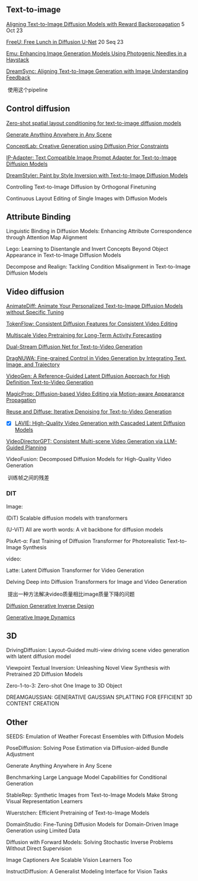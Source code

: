 ## Text-to-image

[Aligning Text-to-Image Diffusion Models with Reward Backpropagation](https://arxiv.org/abs/2310.03739) 5 Oct 23

[FreeU: Free Lunch in Diffusion U-Net](https://arxiv.org/abs/2309.11497) 20 Seq 23

[Emu: Enhancing Image Generation Models Using Photogenic Needles in a Haystack](https://huggingface.co/papers/2309.15807)

[DreamSync: Aligning Text-to-Image Generation with Image Understanding Feedback](https://arxiv.org/abs/2311.17946)

​		使用这个pipeline

## Control diffusion

[Zero-shot spatial layout conditioning for text-to-image diffusion models](https://arxiv.org/abs/2306.13754)

[Generate Anything Anywhere in Any Scene](https://arxiv.org/abs/2306.17154)

[ConceptLab: Creative Generation using Diffusion Prior Constraints](https://huggingface.co/papers/2308.02669)

[IP-Adapter: Text Compatible Image Prompt Adapter for Text-to-Image Diffusion Models](https://huggingface.co/papers/2308.06721)

[DreamStyler: Paint by Style Inversion with Text-to-Image Diffusion Models](https://huggingface.co/papers/2309.06933)

Controlling Text-to-Image Diffusion by Orthogonal Finetuning

Continuous Layout Editing of Single Images with Diffusion Models



##  Attribute Binding

Linguistic Binding in Diffusion Models: Enhancing Attribute Correspondence through Attention Map Alignment

Lego: Learning to Disentangle and Invert Concepts Beyond Object Appearance in Text-to-Image Diffusion Models

Decompose and Realign: Tackling Condition Misalignment in Text-to-Image Diffusion Models



## Video diffusion

[AnimateDiff: Animate Your Personalized Text-to-Image Diffusion Models without Specific Tuning](https://arxiv.org/abs/2307.04725)

[TokenFlow: Consistent Diffusion Features for Consistent Video Editing](https://huggingface.co/papers/2307.10373)

[Multiscale Video Pretraining for Long-Term Activity Forecasting](https://huggingface.co/papers/2307.12854)

[Dual-Stream Diffusion Net for Text-to-Video Generation](https://huggingface.co/papers/2308.08316)

[DragNUWA: Fine-grained Control in Video Generation by Integrating Text, Image, and Trajectory](https://huggingface.co/papers/2308.08089)

[VideoGen: A Reference-Guided Latent Diffusion Approach for High Definition Text-to-Video Generation](https://huggingface.co/papers/2309.00398)

[MagicProp: Diffusion-based Video Editing via Motion-aware Appearance Propagation](https://huggingface.co/papers/2309.00908)

[Reuse and Diffuse: Iterative Denoising for Text-to-Video Generation](https://huggingface.co/papers/2309.03549)

- [x] [LAVIE: High-Quality Video Generation with Cascaded Latent Diffusion Models](https://huggingface.co/papers/2309.15103) 


[VideoDirectorGPT: Consistent Multi-scene Video Generation via LLM-Guided Planning](https://huggingface.co/papers/2309.15091)

VideoFusion: Decomposed Diffusion Models for High-Quality Video Generation

​	训练帧之间的残差

### DIT 

Image:

(DiT) Scalable diffusion models with transformers

(U-ViT) All are worth words: A vit backbone for diffusion models

PixArt-α: Fast Training of Diffusion Transformer for Photorealistic Text-to-Image Synthesis



video:

Latte: Latent Diffusion Transformer for Video Generation

Delving Deep into Diffusion Transformers for Image and Video Generation

​	提出一种方法解决video质量相比image质量下降的问题



[Diffusion Generative Inverse Design](https://huggingface.co/papers/2309.02040)

[Generative Image Dynamics](https://huggingface.co/papers/2309.07906)



## 3D

DrivingDiffusion: Layout-Guided multi-view driving scene video generation with latent diffusion model

Viewpoint Textual Inversion: Unleashing Novel View Synthesis with Pretrained 2D Diffusion Models

Zero-1-to-3: Zero-shot One Image to 3D Object

DREAMGAUSSIAN: GENERATIVE GAUSSIAN SPLATTING FOR EFFICIENT 3D CONTENT CREATION

## Other

SEEDS: Emulation of Weather Forecast Ensembles with Diffusion Models

PoseDiffusion: Solving Pose Estimation via Diffusion-aided Bundle Adjustment

Generate Anything Anywhere in Any Scene

Benchmarking Large Language Model Capabilities for Conditional Generation

StableRep: Synthetic Images from Text-to-Image Models Make Strong Visual Representation Learners

Wuerstchen: Efficient Pretraining of Text-to-Image Models

DomainStudio: Fine-Tuning Diffusion Models for Domain-Driven Image Generation using Limited Data

Diffusion with Forward Models: Solving Stochastic Inverse Problems Without Direct Supervision

Image Captioners Are Scalable Vision Learners Too

InstructDiffusion: A Generalist Modeling Interface for Vision Tasks
